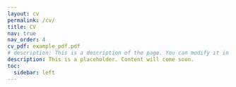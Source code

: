 ```yaml
---
layout: cv
permalink: /cv/
title: CV
nav: true
nav_order: 4
cv_pdf: example_pdf.pdf
# description: This is a description of the page. You can modify it in '_pages/cv.md'. You can also change or remove the top pdf download button.
description: This is a placeholder. Content will come soon.
toc:
  sidebar: left
---
```

